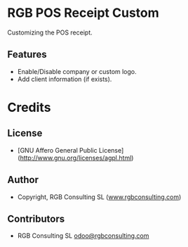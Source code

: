 RGB POS Receipt Custom
======================

Customizing the POS receipt.

Features
--------

* Enable/Disable company or custom logo.
* Add client information (if exists).


Credits
=======

License
-------

* [GNU Affero General Public License] (http://www.gnu.org/licenses/agpl.html)

Author
------

* Copyright, RGB Consulting SL (www.rgbconsulting.com)

Contributors
------------

* RGB Consulting SL <odoo@rgbconsulting.com>
